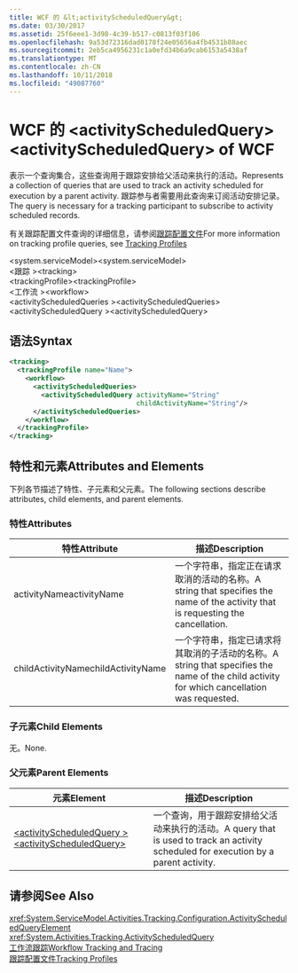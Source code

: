 ```yaml
---
title: WCF 的 &lt;activityScheduledQuery&gt;
ms.date: 03/30/2017
ms.assetid: 25f6eee1-3d98-4c39-b517-c0813f03f106
ms.openlocfilehash: 9a53d72316dad0178f24e05656a4fb4531b88aec
ms.sourcegitcommit: 2eb5ca4956231c1a0efd34b6a9cab6153a5438af
ms.translationtype: MT
ms.contentlocale: zh-CN
ms.lasthandoff: 10/11/2018
ms.locfileid: "49087760"
---
```

# <a name="ltactivityscheduledquerygt-of-wcf"></a><span data-ttu-id="7c326-102">WCF 的 &lt;activityScheduledQuery&gt;</span><span class="sxs-lookup"><span data-stu-id="7c326-102">&lt;activityScheduledQuery&gt; of WCF</span></span>
<span data-ttu-id="7c326-103">表示一个查询集合，这些查询用于跟踪安排给父活动来执行的活动。</span><span class="sxs-lookup"><span data-stu-id="7c326-103">Represents a collection of queries that are used to track an activity scheduled for execution by a parent activity.</span></span> <span data-ttu-id="7c326-104">跟踪参与者需要用此查询来订阅活动安排记录。</span><span class="sxs-lookup"><span data-stu-id="7c326-104">The query is necessary for a tracking participant to subscribe to activity scheduled records.</span></span>  
  
 <span data-ttu-id="7c326-105">有关跟踪配置文件查询的详细信息，请参阅[跟踪配置文件](../../../../../docs/framework/windows-workflow-foundation/tracking-profiles.md)</span><span class="sxs-lookup"><span data-stu-id="7c326-105">For more information on tracking profile queries, see [Tracking Profiles](../../../../../docs/framework/windows-workflow-foundation/tracking-profiles.md)</span></span>  
  
 <span data-ttu-id="7c326-106">\<system.serviceModel></span><span class="sxs-lookup"><span data-stu-id="7c326-106">\<system.serviceModel></span></span>  
<span data-ttu-id="7c326-107">\<跟踪 ></span><span class="sxs-lookup"><span data-stu-id="7c326-107">\<tracking></span></span>  
<span data-ttu-id="7c326-108">\<trackingProfile></span><span class="sxs-lookup"><span data-stu-id="7c326-108">\<trackingProfile></span></span>  
<span data-ttu-id="7c326-109">\<工作流 ></span><span class="sxs-lookup"><span data-stu-id="7c326-109">\<workflow></span></span>  
<span data-ttu-id="7c326-110">\<activityScheduledQueries ></span><span class="sxs-lookup"><span data-stu-id="7c326-110">\<activityScheduledQueries></span></span>  
<span data-ttu-id="7c326-111">\<activityScheduledQuery ></span><span class="sxs-lookup"><span data-stu-id="7c326-111">\<activityScheduledQuery></span></span>  
  
## <a name="syntax"></a><span data-ttu-id="7c326-112">语法</span><span class="sxs-lookup"><span data-stu-id="7c326-112">Syntax</span></span>  
  
```xml
<tracking>
  <trackingProfile name="Name">
    <workflow>
      <activityScheduledQueries>
        <activityScheduledQuery activityName="String"   
                                childActivityName="String"/>
      </activityScheduledQueries>
    </workflow>
  </trackingProfile>
</tracking> 
```  
  
## <a name="attributes-and-elements"></a><span data-ttu-id="7c326-113">特性和元素</span><span class="sxs-lookup"><span data-stu-id="7c326-113">Attributes and Elements</span></span>  
 <span data-ttu-id="7c326-114">下列各节描述了特性、子元素和父元素。</span><span class="sxs-lookup"><span data-stu-id="7c326-114">The following sections describe attributes, child elements, and parent elements.</span></span>  
  
### <a name="attributes"></a><span data-ttu-id="7c326-115">特性</span><span class="sxs-lookup"><span data-stu-id="7c326-115">Attributes</span></span>  
  
|<span data-ttu-id="7c326-116">特性</span><span class="sxs-lookup"><span data-stu-id="7c326-116">Attribute</span></span>|<span data-ttu-id="7c326-117">描述</span><span class="sxs-lookup"><span data-stu-id="7c326-117">Description</span></span>|  
|---------------|-----------------|  
|<span data-ttu-id="7c326-118">activityName</span><span class="sxs-lookup"><span data-stu-id="7c326-118">activityName</span></span>|<span data-ttu-id="7c326-119">一个字符串，指定正在请求取消的活动的名称。</span><span class="sxs-lookup"><span data-stu-id="7c326-119">A string that specifies the name of the activity that is requesting the cancellation.</span></span>|  
|<span data-ttu-id="7c326-120">childActivityName</span><span class="sxs-lookup"><span data-stu-id="7c326-120">childActivityName</span></span>|<span data-ttu-id="7c326-121">一个字符串，指定已请求将其取消的子活动的名称。</span><span class="sxs-lookup"><span data-stu-id="7c326-121">A string that specifies the name of the child activity for which cancellation was requested.</span></span>|  
  
### <a name="child-elements"></a><span data-ttu-id="7c326-122">子元素</span><span class="sxs-lookup"><span data-stu-id="7c326-122">Child Elements</span></span>  
 <span data-ttu-id="7c326-123">无。</span><span class="sxs-lookup"><span data-stu-id="7c326-123">None.</span></span>  
  
### <a name="parent-elements"></a><span data-ttu-id="7c326-124">父元素</span><span class="sxs-lookup"><span data-stu-id="7c326-124">Parent Elements</span></span>  
  
|<span data-ttu-id="7c326-125">元素</span><span class="sxs-lookup"><span data-stu-id="7c326-125">Element</span></span>|<span data-ttu-id="7c326-126">描述</span><span class="sxs-lookup"><span data-stu-id="7c326-126">Description</span></span>|  
|-------------|-----------------|  
|[<span data-ttu-id="7c326-127">\<activityScheduledQuery ></span><span class="sxs-lookup"><span data-stu-id="7c326-127">\<activityScheduledQuery></span></span>](../../../../../docs/framework/configure-apps/file-schema/windows-workflow-foundation/activityscheduledquery.md)|<span data-ttu-id="7c326-128">一个查询，用于跟踪安排给父活动来执行的活动。</span><span class="sxs-lookup"><span data-stu-id="7c326-128">A query that is used to track an activity scheduled for execution by a parent activity.</span></span>|  
  
## <a name="see-also"></a><span data-ttu-id="7c326-129">请参阅</span><span class="sxs-lookup"><span data-stu-id="7c326-129">See Also</span></span>  
 <xref:System.ServiceModel.Activities.Tracking.Configuration.ActivityScheduledQueryElement>     
 <xref:System.Activities.Tracking.ActivityScheduledQuery>     
 [<span data-ttu-id="7c326-130">工作流跟踪</span><span class="sxs-lookup"><span data-stu-id="7c326-130">Workflow Tracking and Tracing</span></span>](../../../../../docs/framework/windows-workflow-foundation/workflow-tracking-and-tracing.md)  
 [<span data-ttu-id="7c326-131">跟踪配置文件</span><span class="sxs-lookup"><span data-stu-id="7c326-131">Tracking Profiles</span></span>](../../../../../docs/framework/windows-workflow-foundation/tracking-profiles.md)
